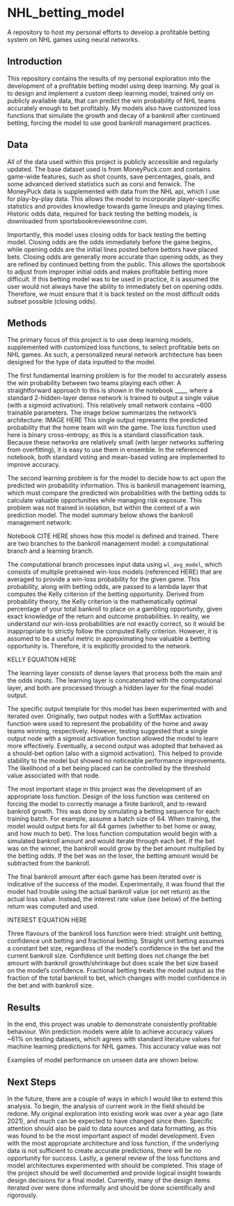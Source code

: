 # NHL_betting_model
A repository to host my personal efforts to develop a profitable betting system on NHL games using neural networks.

## Introduction
This repository contains the results of my personal exploration into the development of a profitable betting model using deep learning. My goal is to design and implement a custom deep learning model, trained only on publicly available data, that can predict the win probability of NHL teams accurately enough to bet profitably. My models also have customized loss functions that simulate the growth and decay of a bankroll after continued betting, forcing the model to use good bankroll management practices. 

## Data
All of the data used within this project is publicly accessible and regularly updated. The base dataset used is from MoneyPuck.com and contains game-wide features, such as shot counts, save percentages, goals, and some advanced derived statistics such as corsi and fenwick. The MoneyPuck data is supplemented with data from the NHL api, which I use for play-by-play data. This allows the model to incorporate player-specific statistics and provides knowledge towards game lineups and playing times. Historic odds data, required for back testing the betting models, is downloaded from sportsbookreviewsonline.com.

Importantly, this model uses closing odds for back testing the betting model. Closing odds are the odds immediately before the game begins, while opening odds are the initial lines posted before bettors have placed bets. Closing odds are generally more accurate than opening odds, as they are refined by continued betting from the public. This allows the sportsbook to adjust from improper initial odds and makes profitable betting more difficult. If this betting model was to be used in practice, it is assumed the user would not always have the ability to immediately bet on opening odds. Therefore, we must ensure that it is back tested on the most difficult odds subset possible (closing odds). 

## Methods
The primary focus of this project is to use deep learning models, supplemented with customized loss functions, to select profitable bets on NHL games. As such, a personalized neural network architecture has been designed for the type of data inputted to the model. 

The first fundamental learning problem is for the model to accurately assess the win probability between two teams playing each other. A straightforward approach to this is shown in the notebook ____, where a standard 2-hidden-layer dense network is trained to output a single value (with a sigmoid activation).  This relatively small network contains ~600 trainable parameters. The image below summarizes the network’s architecture:
IMAGE HERE
This single output represents the predicted probability that the home team will win the game. The loss function used here is binary cross-entropy, as this is a standard classification task. Because these networks are relatively small (with larger networks suffering from overfitting), it is easy to use them in ensemble. In the referenced notebook, both standard voting and mean-based voting are implemented to improve accuracy. 

The second learning problem is for the model to decide how to act upon the predicted win probability information. This is bankroll management learning, which must compare the predicted win probabilities with the betting odds to calculate valuable opportunities while managing risk exposure. This problem was not trained in isolation, but within the context of a win prediction model. The model summary below shows the bankroll management network:

Notebook CITE HERE shows how this model is defined and trained. There are two branches to the bankroll management model: a computational branch and a learning branch. 

The computational branch processes input data using `wl_avg_model`, which consists of multiple pretrained win-loss models (referenced HERE) that are averaged to provide a win-loss probability for the given game. This probability, along with betting odds, are passed to a lambda layer that computes the Kelly criterion of the betting opportunity. Derived from probability theory, the Kelly criterion is the mathematically optimal percentage of your total bankroll to place on a gambling opportunity, given exact knowledge of the return and outcome probabilities. In reality, we understand our win-loss probabilities are not exactly correct, so it would be inappropriate to strictly follow the computed Kelly criterion. However, it is assumed to be a useful metric in approximating how valuable a betting opportunity is. Therefore, it is explicitly provided to the network. 

KELLY EQUATION HERE

The learning layer consists of dense layers that process both the main and the odds inputs. The learning layer is concatenated with the computational layer, and both are processed through a hidden layer for the final model output. 

The specific output template for this model has been experimented with and iterated over. Originally, two output nodes with a SoftMax activation function were used to represent the probability of the home and away teams winning, respectively. However, testing suggested that a single output node with a sigmoid activation function allowed the model to learn more effectively. Eventually, a second output was adopted that behaved as a should-bet option (also with a sigmoid activation). This helped to provide stability to the model but showed no noticeable performance improvements. The likelihood of a bet being placed can be controlled by the threshold value associated with that node. 

The most important stage in this project was the development of an appropriate loss function. Design of the loss function was centered on forcing the model to correctly manage a finite bankroll, and to reward bankroll growth. This was done by simulating a betting sequence for each training batch. For example, assume a batch size of 64. When training, the model would output bets for all 64 games (whether to bet home or away, and how much to bet). The loss function computation would begin with a simulated bankroll amount and would iterate through each bet. If the bet was on the winner, the bankroll would grow by the bet amount multiplied by the betting odds. If the bet was on the loser, the betting amount would be subtracted from the bankroll. 

The final bankroll amount after each game has been iterated over is indicative of the success of the model. Experimentally, it was found that the model had trouble using the actual bankroll value (or net return) as the actual loss value. Instead, the interest rate value (see below) of the betting return was computed and used. 

INTEREST EQUATION HERE

Three flavours of the bankroll loss function were tried: straight unit betting, confidence unit betting and fractional betting. Straight unit betting assumes a constant bet size, regardless of the model’s confidence in the bet and the current bankroll size. Confidence unit betting does not change the bet amount with bankroll growth/shrinkage but does scale the bet size based on the model’s confidence. Fractional betting treats the model output as the fraction of the total bankroll to bet, which changes with model confidence in the bet and with bankroll size. 

## Results
In the end, this project was unable to demonstrate consistently profitable behaviour. Win prediction models were able to achieve accuracy values ~61% on testing datasets, which agrees with standard literature values for machine learning predictions for NHL games. This accuracy value was not 

Examples of model performance on unseen data are shown below. 

## Next Steps
In the future, there are a couple of ways in which I would like to extend this analysis. To begin, the analysis of current work in the field should be redone. My original exploration into existing work was over a year ago (late 2021), and much can be expected to have changed since then. Specific attention should also be paid to data sources and data formatting, as this was found to be the most important aspect of model development. Even with the most appropriate architecture and loss function, if the underlying data is not sufficient to create accurate predictions, there will be no opportunity for success. Lastly, a general review of the loss functions and model architectures experimented with should be completed. This stage of the project should be well documented and provide logical insight towards design decisions for a final model. Currently, many of the design items iterated over were done informally and should be done scientifically and rigorously. 
